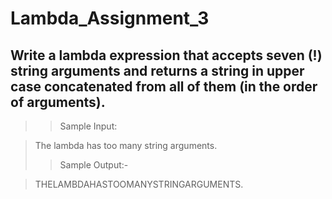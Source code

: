 # Lambda_Assignment_3

## Write a lambda expression that accepts seven (!) string arguments and returns a string in upper case concatenated from all of them (in the order of arguments).

>>Sample Input:

>The lambda has too many string arguments.
>>Sample Output:-

>THELAMBDAHASTOOMANYSTRINGARGUMENTS.
